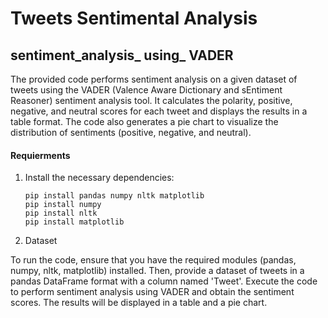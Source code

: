 # Tweets Sentimental Analysis

## sentiment_analysis_ using_ VADER

The provided code performs sentiment analysis on a given dataset of tweets using the VADER (Valence Aware Dictionary and sEntiment Reasoner) sentiment analysis tool. It calculates the polarity, positive, negative, and neutral scores for each tweet and displays the results in a table format. The code also generates a pie chart to visualize the distribution of sentiments (positive, negative, and neutral).


#### Requierments 

1. Install the necessary dependencies: 
   ```
   pip install pandas numpy nltk matplotlib
   pip install numpy
   pip install nltk
   pip install matplotlib
   ```
2. Dataset 

To run the code, ensure that you have the required modules (pandas, numpy, nltk, matplotlib) installed. Then, provide a dataset of tweets in a pandas DataFrame format with a column named 'Tweet'. Execute the code to perform sentiment analysis using VADER and obtain the sentiment scores. The results will be displayed in a table and a pie chart.
